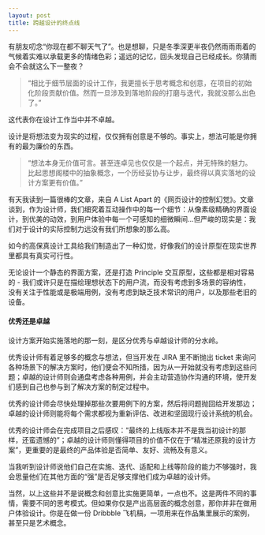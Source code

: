 ```yaml
---
layout: post
title: 跨越设计的终点线
---
```


有朋友叨念“你现在都不聊天气了”。也是想聊，只是冬季深更半夜仍然雨雨雨着的气候着实难以承载更多的情绪色彩；遥远的记忆，回头发现自己已经成长。你猜雨会不会就这么下一整夜？

> “相比于细节层面的设计工作，我更擅长于思考概念和创意，在项目的初始化阶段贡献价值。然而一旦涉及到落地阶段的打磨与迭代，我就没那么出色了。”

这代表你在设计工作当中并不卓越。

设计是将想法变为现实的过程，仅仅拥有创意是不够的。事实上，想法可能是你拥有的最为廉价的东西。

> “想法本身无价值可言。甚至连卓见也仅仅是一个起点，并无特殊的魅力。比起思想阁楼中的抽象概念，一个历经妥协与让步，最终得以真实落地的设计方案更有价值。”

有天我读到一篇很棒的文章，来自 A List Apart 的《网页设计的控制幻觉》。文章谈到，作为设计师，我们细究着互动操作中的每一个细节：从像素级精确的界面设计，到优美的动效，到用户体验中每一个可感知的细微瞬间...但严峻的现实是：我们对于设计的实际控制力远没有我们所想象的那么高。

如今的高保真设计工具给我们制造出了一种幻觉，好像我们的设计原型在现实世界里都具有真实可行性。

无论设计一个静态的界面方案，还是打造 Principle 交互原型，这些都是相对容易的 - 我们或许只是在描绘理想状态下的用户流，而没有考虑到多场景的容纳性，没有关注于性能或是极端用例，没有考虑到缺乏技术常识的用户，以及那些老旧的设备。

#### 优秀还是卓越

设计方案开始实施落地的那一刻，是区分优秀与卓越设计师的分水岭。

优秀设计师有着足够多的概念与想法，但当开发在 JIRA 里不断抛出 ticket 来询问各种场景下的解决方案时，他们便会不知所措，因为从一开始就没有考虑到这些问题；卓越的设计师则会通盘考虑各种用例，并会主动营造协作沟通的环境，使开发们感到自己也参与到了解决方案的制定过程中。

优秀的设计师会尽快处理掉那些次要用例下的方案，然后将问题抛回给开发那边；卓越的设计师则能将每个需求都视为重新评估、改进和坚固现行设计系统的机会。

优秀的设计师会在完成项目之后感叹：“最终的上线版本并不是我当初设计的那样，还蛮遗憾的”；卓越的设计师则懂得项目的价值不仅在于“精准还原我的设计方案”，更重要的是最终的产品体验是否简单、友好、流畅及有意义。

当我听到设计师说他们自己在实施、迭代、适配和上线等阶段的能力不够强时，我会思量他们在其他方面的“强”是否足够支撑他们成为卓越的设计师。

当然，以上这些并不是说概念和创意比实施更简单，一点也不。这是两件不同的事情，需要不同的思考模式。但如果你仅是产出高层面的概念创意，那你并非在做用户体验设计。你是在做一份 Dribbble 飞机稿，一项用来在作品集里展示的案例，甚至只是艺术概念。
